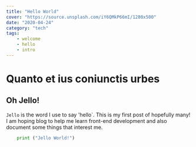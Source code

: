 ```yaml
---
title: "Hello World"
cover: "https://source.unsplash.com/iY6QMkP66mI/1280x500"
date: "2020-04-24"
category: "tech"
tags:
    - welcome
    - hello
    - intro
---
```

# Quanto et ius coniunctis urbes

## Oh Jello!

`Jello` is the word I use to say 'hello`.  This is my first post of hopefully many!  I am hoping blog to help me learn front-end development and also document some things that interest me.

```python
    print ("Jello World!")
```
